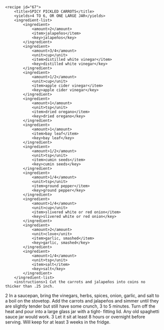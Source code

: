 <?xml version="1.0" encoding="UTF-8"?>
<!DOCTYPE gourmetDoc>
<gourmetDoc>

	<recipe id="67">
		<title>SPICY PICKLED CARROTS</title>
		<yields>4 TO 6, OR ONE LARGE JAR</yields>
		<ingredient-list>
			<ingredient>
				<amount>2</amount>
				<item>jalapeños</item>
				<key>jalapeños</key>
			</ingredient>
			<ingredient>
				<amount>3/4</amount>
				<unit>cup</unit>
				<item>distilled white vinegar</item>
				<key>distilled white vinegar</key>
			</ingredient>
			<ingredient>
				<amount>1/2</amount>
				<unit>cup</unit>
				<item>apple cider vinegar</item>
				<key>apple cider vinegar</key>
			</ingredient>
			<ingredient>
				<amount>1</amount>
				<unit>tsp</unit>
				<item>dried oregano</item>
				<key>dried oregano</key>
			</ingredient>
			<ingredient>
				<amount>1</amount>
				<item>bay leaf</item>
				<key>bay leaf</key>
			</ingredient>
			<ingredient>
				<amount>1/2</amount>
				<unit>tsp</unit>
				<item>cumin seeds</item>
				<key>cumin seeds</key>
			</ingredient>
			<ingredient>
				<amount>1/4</amount>
				<unit>tsp</unit>
				<item>ground pepper</item>
				<key>ground pepper</key>
			</ingredient>
			<ingredient>
				<amount>1/4</amount>
				<unit>cup</unit>
				<item>slivered white or red onion</item>
				<key>slivered white or red onion</key>
			</ingredient>
			<ingredient>
				<amount>2</amount>
				<unit>clove</unit>
				<item>garlic, smashed</item>
				<key>garlic, smashed</key>
			</ingredient>
			<ingredient>
				<amount>1/4</amount>
				<unit>tsp</unit>
				<item>salt</item>
				<key>salt</key>
			</ingredient>
		</ingredient-list>
		<instructions>1 Cut the carrots and jalapeños into coins no thicker than .25 inch.
2 In a saucepan, bring the vinegars, herbs, spices, onion, garlic, and salt to a boil on the
stovetop. Add the carrots and jalapeños and simmer until they are slightly tender but still have
some crunch, 3 to 5 minutes. Turn off the heat and pour into a large glass jar with a tight-
fitting lid. Any old spaghetti sauce jar would work.
3 Let it sit at least 8 hours or overnight before serving. Will keep for at least 3 weeks in the
fridge.</instructions>
	</recipe>

</gourmetDoc>